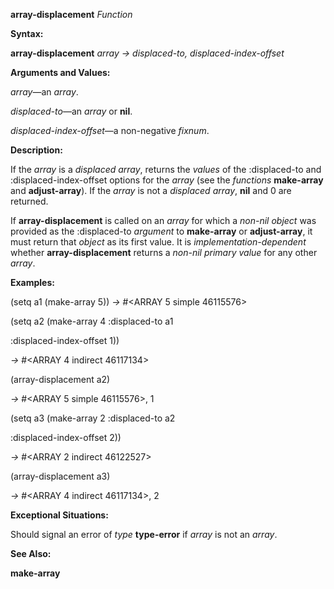 **array-displacement** *Function* 

**Syntax:** 

**array-displacement** *array → displaced-to, displaced-index-offset* 

**Arguments and Values:** 

*array*—an *array*. 

*displaced-to*—an *array* or **nil**. 

*displaced-index-offset*—a non-negative *fixnum*. 

**Description:** 

If the *array* is a *displaced array*, returns the *values* of the :displaced-to and :displaced-index-offset options for the *array* (see the *functions* **make-array** and **adjust-array**). If the *array* is not a *displaced array*, **nil** and 0 are returned. 

If **array-displacement** is called on an *array* for which a *non-nil object* was provided as the :displaced-to *argument* to **make-array** or **adjust-array**, it must return that *object* as its first value. It is *implementation-dependent* whether **array-displacement** returns a *non-nil primary value* for any other *array*. 

**Examples:** 

(setq a1 (make-array 5)) *→* #&#60;ARRAY 5 simple 46115576&#62; 

(setq a2 (make-array 4 :displaced-to a1 

:displaced-index-offset 1)) 

*→* #&#60;ARRAY 4 indirect 46117134&#62; 

(array-displacement a2) 

*→* #&#60;ARRAY 5 simple 46115576&#62;, 1 

(setq a3 (make-array 2 :displaced-to a2 

:displaced-index-offset 2)) 

*→* #&#60;ARRAY 2 indirect 46122527&#62; 



 

 

(array-displacement a3) 

*→* #&#60;ARRAY 4 indirect 46117134&#62;, 2 

**Exceptional Situations:** 

Should signal an error of *type* **type-error** if *array* is not an *array*. 

**See Also:** 

**make-array** 

